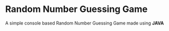 # Random Number Guessing Game
A simple console based Random Number Guessing Game made using **JAVA**

